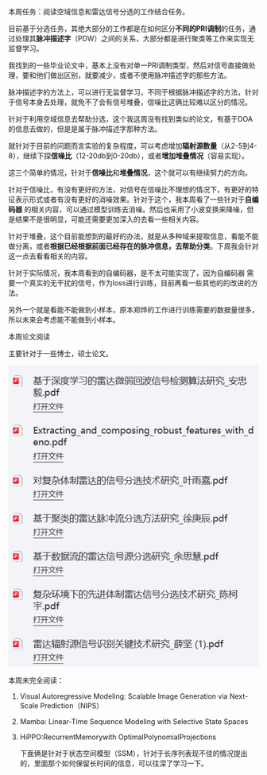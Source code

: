 本周任务：阅读空域信息和雷达信号分选的工作结合任务。


目前基于分选任务，其绝大部分的工作都是在如何区分**不同的PRI调制**的任务，通过处理其**脉冲描述字**（PDW）之间的关系，大部分都是进行聚类等工作来实现无监督学习。

我找到的一些毕业论文中，基本上没有对单一PRI调制类型，然后对信号直接做处理，要和他们做出区别，就要减少，或者不使用脉冲描述字的那些方法。

脉冲描述字的方法上，可以进行无监督学习，不同于根据脉冲描述字的方法，针对于信号本身去处理，就免不了会有信号堆叠，信噪比这俩比较难以区分的情况。

针对于利用空域信息去帮助分选，这个我这周没有找到类似的论文，有基于DOA的信息去做的，但是是属于脉冲描述字那种方法。

就针对于目前的问题而言实验的复杂程度，可以考虑增加**辐射源数量**（从2-5到4-8），继续下探**信噪比**（12-20db到0-20db），或者**增加堆叠情况**（容易实现）。

这三个简单的情况，针对于**信噪比**和**堆叠情况**，这个就可以有继续努力的方向。

针对于信噪比，有没有更好的方法，对信号在信噪比不理想的情况下，有更好的特征表示形式或者有没有更好的消噪效果。针对于这个，我本周看了一些针对于**自编码器** 的相关内容，可以通过模型训练去消噪。然后也采用了小波变换来降噪，但是结果不是很明显，可能还需要更加深入的去看一些相关内容。

针对于堆叠，这个目前能想到的最好的办法，就是从多种域来提取信息，看能不能做分离，或者**根据已经根据前面已经存在的脉冲信息，去帮助分类**。下周我会针对这一点去看看相关的内容。

针对于实际情况，我本周看到的自编码器，是不太可能实现了，因为自编码器 需要一个真实的无干扰的信号，作为loss进行训练，目前再看一些其他的的改进的方法。

另外一个就是看能不能做到小样本，原本郑烨的工作进行训练需要的数据量很多，所以未来会考虑能不能做到小样本。







本周论文阅读

主要针对于一些博士，硕士论文。

![{32CE36F3-364C-453F-80F8-DAA88766EEC5}](./images/%7B32CE36F3-364C-453F-80F8-DAA88766EEC5%7D.png)

本周未完全阅读：

1. Visual Autoregressive Modeling: Scalable Image Generation via Next-Scale Prediction（NIPS）

2. Mamba: Linear-Time Sequence Modeling with Selective State Spaces

3. HiPPO:RecurrentMemorywith OptimalPolynomialProjections 

   下面俩是针对于状态空间模型（SSM），针对于长序列表现不佳的情况提出的，里面那个如何保留长时间的信息，可以往深了学习一下。
